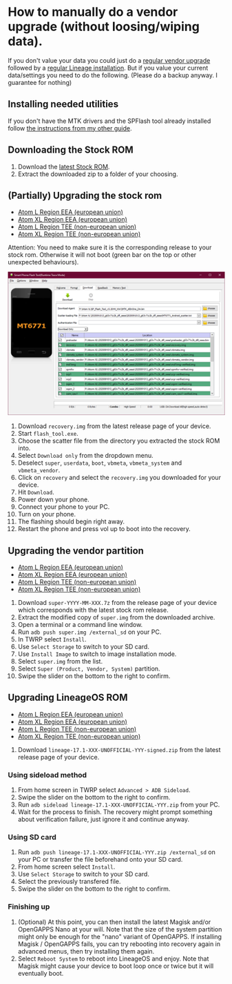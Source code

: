 How to manually do a vendor upgrade (without loosing/wiping data).
=================================================

If you don't value your data you could just do a [regular vendor upgrade](HOW-TO-FLASH-STOCK.md) followed by a [regular Lineage installation](HOW-TO-INSTALL.md).
But if you value your current data/settings you need to do the following.
(Please do a backup anyway. I guarantee for nothing)

## Installing needed utilities

If you don't have the MTK drivers and the SPFlash tool already installed follow [the instructions from my other guide](HOW-TO-FLASH-STOCK.md).

## Downloading the Stock ROM

1. Download the [latest Stock ROM](https://drive.google.com/drive/folders/1vdpRcZ2aGlpLCPVi3vh3EE6UjVZzSMq8?sort=13&direction=a).
2. Extract the downloaded zip to a folder of your choosing.

## (Partially) Upgrading the stock rom

- [Atom L Region EEA (european union)](https://github.com/ADeadTrousers/twrp_device_Unihertz_Atom_L_EEA/releases)
- [Atom XL Region EEA (european union)](https://github.com/ADeadTrousers/twrp_device_Unihertz_Atom_XL_EEA/releases)
- [Atom L Region TEE (non-european union)](https://github.com/ADeadTrousers/twrp_device_Unihertz_Atom_L_TEE/releases)
- [Atom XL Region TEE (non-european union)](https://github.com/ADeadTrousers/twrp_device_Unihertz_Atom_XL_TEE/releases)

Attention: You need to make sure it is the corresponding release to your stock rom. Otherwise it will not boot (green bar on the top or other unexpected behaviours). 

![](images/spflash.png)

1. Download `recovery.img` from the latest release page of your device.
2. Start `flash_tool.exe`.
3. Choose the scatter file from the directory you extracted the stock ROM into.
4. Select `Download only` from the dropdown menu.
5. Deselect `super`, `userdata`, `boot`, `vbmeta`, `vbmeta_system` and `vbmeta_vendor`.
6. Click on `recovery` and select the `recovery.img` you downloaded for your device.
7. Hit `Download`.
8. Power down your phone.
9. Connect your phone to your PC.
10. Turn on your phone.
11. The flashing should begin right away.
12. Restart the phone and press vol up to boot into the recovery.

## Upgrading the vendor partition

- [Atom L Region EEA (european union)](https://github.com/ADeadTrousers/android_device_Unihertz_Atom_L_EEA/releases/download/20210616-alpha/super-2021-05-eea.7z)
- [Atom XL Region EEA (european union)](https://github.com/ADeadTrousers/android_device_Unihertz_Atom_XL_EEA/releases/download/20210616-alpha/super-2021-05-seea.7z)
- [Atom L Region TEE (non-european union)](https://github.com/ADeadTrousers/android_device_Unihertz_Atom_L_TEE/releases/download/20210616-alpha/super-2021-05-tee.7z)
- [Atom XL Region TEE (non-european union)](https://github.com/ADeadTrousers/android_device_Unihertz_Atom_XL_TEE/releases/download/20210616-alpha/super-2021-05-stee.7z)

1. Download `super-YYYY-MM-XXX.7z` from the release page of your device which corresponds with the latest stock rom release.
2. Extract the modified copy of `super.img` from the downloaded archive.
3. Open a terminal or a command line window.
4. Run `adb push super.img /external_sd` on your PC.
6. In TWRP select `Install`.
7. Use `Select Storage` to switch to your SD card.
8. Use `Install Image` to switch to image installation mode.
9. Select `super.img` from the list.
10. Select `Super (Product, Vendor, System)` partition.
11. Swipe the slider on the bottom to the right to confirm.

## Upgrading LineageOS ROM 

- [Atom L Region EEA (european union)](https://github.com/ADeadTrousers/android_device_Unihertz_Atom_L_EEA/releases)
- [Atom XL Region EEA (european union)](https://github.com/ADeadTrousers/android_device_Unihertz_Atom_XL_EEA/releases)
- [Atom L Region TEE (non-european union)](https://github.com/ADeadTrousers/android_device_Unihertz_Atom_L_TEE/releases)
- [Atom XL Region TEE (non-european union)](https://github.com/ADeadTrousers/android_device_Unihertz_Atom_XL_TEE/releases)

1. Download `lineage-17.1-XXX-UNOFFICIAL-YYY-signed.zip` from the latest release page of your device.

### Using sideload method

1. From home screen in TWRP select `Advanced > ADB Sideload`.
2. Swipe the slider on the bottom to the right to confirm.
3. Run `adb sideload lineage-17.1-XXX-UNOFFICIAL-YYY.zip` from your PC.
4. Wait for the process to finish. The recovery might prompt something about verification failure, just ignore it and continue anyway.

### Using SD card

1. Run `adb push lineage-17.1-XXX-UNOFFICIAL-YYY.zip /external_sd` on your PC or transfer the file beforehand onto your SD card.
2. From home screen select `Install`.
3. Use `Select Storage` to switch to your SD card.
4. Select the previously transfered file.
5. Swipe the slider on the bottom to the right to confirm.

### Finishing up

1. (Optional) At this point, you can then install the latest Magisk and/or OpenGAPPS Nano at your will. Note that the size of the system partition might only be enough for the "nano" variant of OpenGAPPS. If installing Magisk / OpenGAPPS fails, you can try rebooting into recovery again in advanced menus, then try installing them again.
2. Select `Reboot System` to reboot into LineageOS and enjoy. Note that Magisk might cause your device to boot loop once or twice but it will eventually boot.

